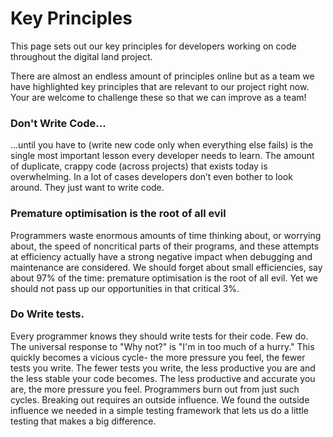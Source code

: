# Key Principles

This page sets out our key principles for developers working on code throughout the digital land project.

There are almost an endless amount of principles online but as a team we have highlighted key principles that are relevant to our project right now. Your are welcome to challenge these so that we can improve as a team!

### Don't Write Code...

...until you have to (write new code only when everything else fails) is the single most important lesson every developer needs to learn. The amount of duplicate, crappy code (across projects) that exists today is overwhelming. In a lot of cases developers don’t even bother to look around. They just want to write code.

### Premature optimisation is the root of all evil

Programmers waste enormous amounts of time thinking about, or worrying about, the speed of noncritical parts of their programs, and these attempts at efficiency actually have a strong negative impact when debugging and maintenance are considered. We should forget about small efficiencies, say about 97% of the time: premature optimisation is the root of all evil. Yet we should not pass up our opportunities in that critical 3%.

### Do Write tests.

Every programmer knows they should write tests for their code. Few do. The universal response to "Why not?" is "I'm in too much of a hurry." This quickly becomes a vicious cycle- the more pressure you feel, the fewer tests you write. The fewer tests you write, the less productive you are and the less stable your code becomes. The less productive and accurate you are, the more pressure you feel. Programmers burn out from just such cycles. Breaking out requires an outside influence. We found the outside influence we needed in a simple testing framework that lets us do a little testing that makes a big difference.
